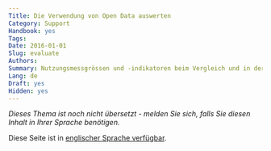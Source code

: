 ```yaml
---
Title: Die Verwendung von Open Data auswerten
Category: Support
Handbook: yes
Tags:
Date: 2016-01-01
Slug: evaluate
Authors:
Summary: Nutzungsmessgrössen und -indikatoren beim Vergleich und in der Optimierung von Bedeutung und Aufnahme von Open Government Data.
Lang: de
Draft: yes
Hidden: yes
---
```


<em>Dieses Thema ist noch nicht übersetzt - melden Sie sich, falls Sie diesen Inhalt in Ihrer Sprache benötigen.</em>

Diese Seite ist in [englischer Sprache verfügbar](/en/support/evaluate).
